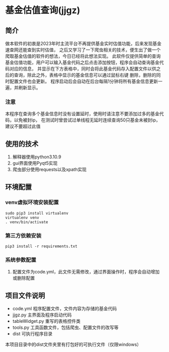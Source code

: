 # 基金估值查询(jjgz)
## 简介
做本软件的初衷是2023年时主流平台不再提供基金实时估值功能，后来发现基金速查网还能查到实时估值，
之后又学习了一下爬虫相关的技术，便生出了做一个爬取基金估值的软件的想法，今日已经将此想法实现。
此软件仅提供简单的查询基金估值功能，用户可以输入基金代码之后点击添加按钮，程序会自动查询基金代码对应的信息，
并显示在下方表格中，同时会将此基金代码存入配置文件以供之后的查询，除此之外，表格中显示的基金信息可以通过鼠标右键
删除，删除的同时配置文件也会更新。
程序启动后会自动在后台每隔1分钟将所有基金信息更新一遍，并刷新显示。

### 注意
本程序在查询多个基金信息时没有设置延时，使用时请注意不要添加过多的基金代码，以免被封ip，
在测试时曾尝试过单线程无延时连续查询50只基金未被封ip，建议不要超过此值

## 使用的技术
1. 解释器使用python3.10.9
2. gui界面使用Pyqt5实现
3. 爬虫部分使用requests以及xpath实现

## 环境配置
### venv虚拟环境安装配置
```
sudo pip3 install virtualenv
virtualenv venv
. venv/bin/activate
```

### 第三方依赖安装
```
pip3 install -r requirements.txt

```
### 系统参数配置
1. 配置文件为code.yml，此文件无需修改，通过界面操作时，程序会自动增加或删除配置

## 项目文件说明 
- code.yml  程序配置文件，文件内容为存储的基金代码
- jjgz.py  主界面及程序启动代码
- tableWidget.py  重写的表格控件类
- tools.py  工具函数文件，包括爬虫、配置文件的改写等
- dist  可执行程序目录


本项目目录中的dist文件夹里有打包好的可执行文件（仅限windows）
